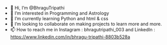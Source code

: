 - 👋 Hi, I’m @BhraguTripathi
- 👀 I’m interested in Programming and Astrology
- 🌱 I’m currently learning Python and html & css
- 💞️ I’m looking to collaborate on making projects to learn more and more.
- 📫 How to reach me in Instagram : bhragutripathi_003 and LinkedIn : https://www.linkedin.com/in/bhragu-tripathi-8803b528a

<!---
BhraguTripathi/BhraguTripathi is a ✨ special ✨ repository because its `README.md` (this file) appears on your GitHub profile.
You can click the Preview link to take a look at your changes.
--->
